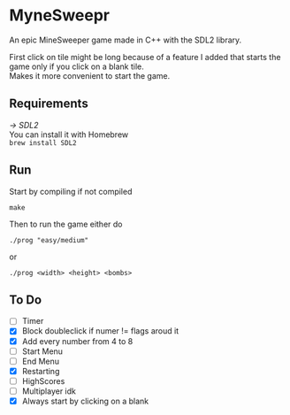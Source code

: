# MyneSweepr
An epic MineSweeper game made in C++ with the SDL2 library.  

First click on tile might be long because of a feature I added that starts the game only if you click on a blank tile.  
Makes it more convenient to start the game.

## Requirements
_-> SDL2_  
You can install it with Homebrew  
`brew install SDL2`  

## Run
Start by compiling if not compiled  

`make`  

Then to run the game either do  

`./prog "easy/medium"`  

or  

`./prog <width> <height> <bombs>`  

## To Do

- [ ] Timer
- [x] Block doubleclick if numer != flags aroud it
- [x] Add every number from 4 to 8
- [ ] Start Menu
- [ ] End Menu
- [x] Restarting
- [ ] HighScores
- [ ] Multiplayer idk
- [x] Always start by clicking on a blank
